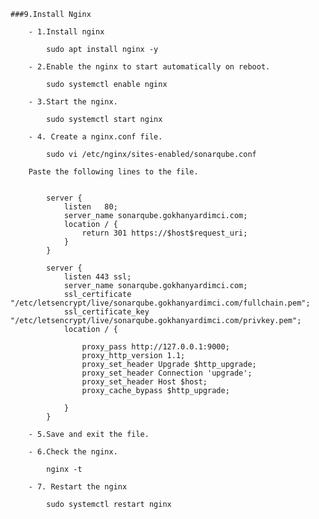     ###9.Install Nginx

        - 1.Install nginx

            sudo apt install nginx -y

        - 2.Enable the nginx to start automatically on reboot.

            sudo systemctl enable nginx

        - 3.Start the nginx.

            sudo systemctl start nginx

        - 4. Create a nginx.conf file.

            sudo vi /etc/nginx/sites-enabled/sonarqube.conf

        Paste the following lines to the file.


            server {
                listen   80;
                server_name sonarqube.gokhanyardimci.com;
                location / {
                    return 301 https://$host$request_uri;
                }
            }

            server {
                listen 443 ssl;
                server_name sonarqube.gokhanyardimci.com;
                ssl_certificate "/etc/letsencrypt/live/sonarqube.gokhanyardimci.com/fullchain.pem";
                ssl_certificate_key "/etc/letsencrypt/live/sonarqube.gokhanyardimci.com/privkey.pem";
                location / {

                    proxy_pass http://127.0.0.1:9000;
                    proxy_http_version 1.1;
                    proxy_set_header Upgrade $http_upgrade;
                    proxy_set_header Connection 'upgrade';
                    proxy_set_header Host $host;
                    proxy_cache_bypass $http_upgrade;

                }
            }

        - 5.Save and exit the file.

        - 6.Check the nginx.

            nginx -t
        
        - 7. Restart the nginx

            sudo systemctl restart nginx